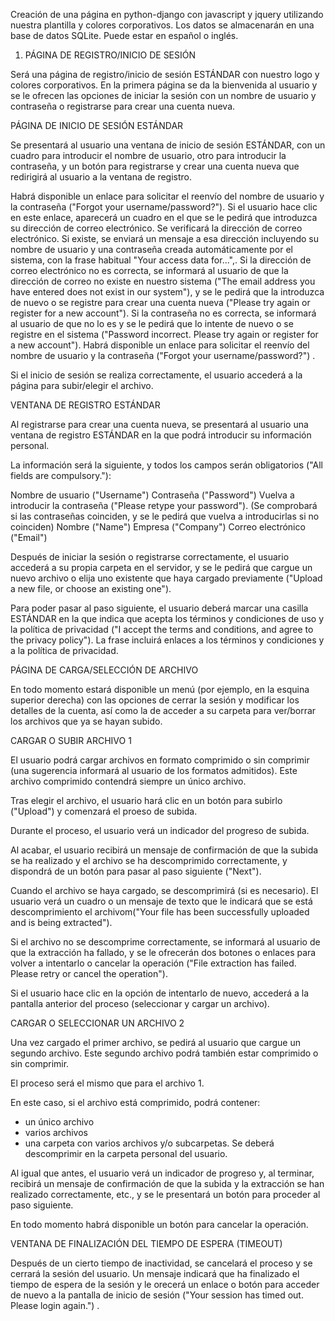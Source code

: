 Creación de una página en python-django con javascript y jquery utilizando nuestra plantilla y colores corporativos. Los datos se almacenarán en una base de datos SQLite. 
Puede estar en español o inglés.

 1. PÁGINA DE REGISTRO/INICIO DE SESIÓN 

Será una página de registro/inicio de sesión ESTÁNDAR con nuestro logo y colores corporativos. 
En la primera página se da la bienvenida al usuario y se le ofrecen las opciones de iniciar la sesión con un nombre de usuario y contraseña o registrarse para crear una cuenta nueva.

PÁGINA DE INICIO DE SESIÓN ESTÁNDAR 

Se presentará al usuario una ventana de inicio de sesión ESTÁNDAR, con un cuadro para introducir el nombre de usuario, otro para introducir la contraseña, y un botón para registrarse y crear una cuenta nueva que redirigirá al usuario a la ventana de registro.

Habrá disponible un enlace para solicitar el reenvío del nombre de usuario y la contraseña ("Forgot your username/password?").
Si el usuario hace clic en este enlace, aparecerá un cuadro en el que se le pedirá que introduzca su dirección de correo electrónico.
Se verificará la dirección de correo electrónico. 
Si existe, se enviará un mensaje a esa dirección incluyendo su nombre de usuario y una contraseña creada automáticamente por el sistema, con la frase habitual "Your access data for...",.
Si la dirección de correo electrónico no es correcta, se informará al usuario de que la dirección de correo no existe en nuestro sistema ("The email address you have entered does not exist in our system"), y se le pedirá que la introduzca de nuevo o se registre para crear una cuenta nueva ("Please try again or register for a new account").
Si la contraseña no es correcta, se informará al usuario de que no lo es y se le pedirá que lo intente de nuevo o se registre en el sistema ("Password incorrect. Please try again or register for a new account"). Habrá disponible un enlace para solicitar el reenvío del nombre de usuario y la contraseña ("Forgot your username/password?") . 

Si el inicio de sesión se realiza correctamente, el usuario accederá a la página para subir/elegir el archivo.

VENTANA DE REGISTRO ESTÁNDAR

Al registrarse para crear una cuenta nueva, se presentará al usuario una ventana de registro ESTÁNDAR en la que podrá introducir su información personal.

La información será la siguiente, y todos los campos serán obligatorios ("All fields are compulsory."):

Nombre de usuario ("Username")
Contraseña ("Password")
Vuelva a introducir la contraseña ("Please retype your password"). (Se comprobará si las contraseñas coinciden, y se le pedirá que vuelva a introducirlas si no coinciden)
Nombre ("Name")
Empresa ("Company")
Correo electrónico ("Email")

Después de iniciar la sesión o registrarse correctamente, el usuario accederá a su propia carpeta en el servidor, y se le pedirá que cargue un nuevo archivo o elija uno existente que haya cargado previamente ("Upload a new file, or choose an existing one").

Para poder pasar al paso siguiente, el usuario deberá marcar una casilla ESTÁNDAR en la que indica que acepta los términos y condiciones de uso y la política de privacidad ("I accept the terms and conditions, and agree to the privacy policy"). La frase incluirá enlaces a los términos y condiciones y a la política de privacidad.


PÁGINA DE CARGA/SELECCIÓN DE ARCHIVO

En todo momento estará disponible un menú (por ejemplo, en la esquina superior derecha) con las opciones de cerrar la sesión y modificar los detalles de la cuenta, así como la de acceder a su carpeta para ver/borrar los archivos que ya se hayan subido.

CARGAR O SUBIR ARCHIVO 1

El usuario podrá cargar archivos en formato comprimido o sin comprimir (una sugerencia informará al usuario de los formatos admitidos). Este archivo comprimido contendrá siempre un único archivo.

Tras elegir el archivo, el usuario hará clic en un botón para subirlo ("Upload") y comenzará el proeso de subida.

Durante el proceso, el usuario verá un indicador del progreso de subida.

Al acabar, el usuario recibirá un mensaje de confirmación de que la subida se ha realizado y el archivo se ha descomprimido correctamente, y dispondrá de un botón para pasar al paso siguiente ("Next").

Cuando el archivo se haya cargado, se descomprimirá (si es necesario). El usuario verá un cuadro o un mensaje de texto que le indicará que se está descomprimiento el archivom("Your file has been successfully uploaded and is being extracted").

Si el archivo no se descomprime correctamente, se informará al usuario de que la extracción ha fallado, y se le ofrecerán dos botones o enlaces para volver a intentarlo o cancelar la operación ("File extraction has failed. Please retry or cancel the operation").

Si el usuario hace clic en la opción de intentarlo de nuevo, accederá a la pantalla anterior del proceso (seleccionar y cargar un archivo).


CARGAR O SELECCIONAR UN ARCHIVO 2

Una vez cargado el primer archivo, se pedirá al usuario que cargue un segundo archivo. Este segundo archivo podrá también estar comprimido o sin comprimir. 

El proceso será el mismo que para el archivo 1.

En este caso, si el archivo está comprimido, podrá contener: 
- un único archivo
- varios archivos
- una carpeta con varios archivos y/o subcarpetas. 
Se deberá descomprimir en la carpeta personal del usuario.

Al igual que antes, el usuario verá un indicador de progreso y, al terminar, recibirá un mensaje de confirmación de que la subida y la extracción se han realizado correctamente, etc., y se le presentará un botón para proceder al paso siguiente.

En todo momento habrá disponible un botón para cancelar la operación.

VENTANA DE FINALIZACIÓN DEL TIEMPO DE ESPERA (TIMEOUT)

Después de un cierto tiempo de inactividad, se cancelará el proceso y se cerrará la sesión del usuario. Un mensaje indicará que ha finalizado el tiempo de espera de la sesión y le orecerá un enlace o botón para acceder de nuevo a la pantalla de inicio de sesión ("Your session has timed out. Please login again.") .



